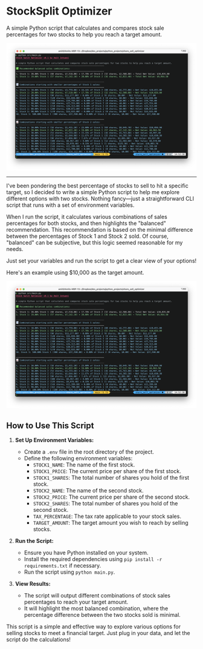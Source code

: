 # StockSplit Optimizer
A simple Python script that calculates and compares stock sale percentages for two stocks to help you reach a target amount.

![alt text](CleanShot-2024-07-26-14-54-39@2x.png)

---

I've been pondering the best percentage of stocks to sell to hit a specific target, so I decided to write a simple Python script to help me explore different options with two stocks. Nothing fancy—just a straightforward CLI script that runs with a set of environment variables.

When I run the script, it calculates various combinations of sales percentages for both stocks, and then highlights the "balanced" recommendation. This recommendation is based on the minimal difference between the percentages of Stock 1 and Stock 2 sold. Of course, "balanced" can be subjective, but this logic seemed reasonable for my needs.

Just set your variables and run the script to get a clear view of your options!

Here's an example using $10,000 as the target amount.

![alt text](CleanShot-2024-07-26-14-54-39@2x.png)

## How to Use This Script

1. **Set Up Environment Variables:**
   - Create a `.env` file in the root directory of the project.
   - Define the following environment variables:
     - `STOCK1_NAME`: The name of the first stock.
     - `STOCK1_PRICE`: The current price per share of the first stock.
     - `STOCK1_SHARES`: The total number of shares you hold of the first stock.
     - `STOCK2_NAME`: The name of the second stock.
     - `STOCK2_PRICE`: The current price per share of the second stock.
     - `STOCK2_SHARES`: The total number of shares you hold of the second stock.
     - `TAX_PERCENTAGE`: The tax rate applicable to your stock sales.
     - `TARGET_AMOUNT`: The target amount you wish to reach by selling stocks.

2. **Run the Script:**
   - Ensure you have Python installed on your system.
   - Install the required dependencies using `pip install -r requirements.txt` if necessary.
   - Run the script using `python main.py`.

3. **View Results:**
   - The script will output different combinations of stock sales percentages to reach your target amount.
   - It will highlight the most balanced combination, where the percentage difference between the two stocks sold is minimal.

This script is a simple and effective way to explore various options for selling stocks to meet a financial target. Just plug in your data, and let the script do the calculations!